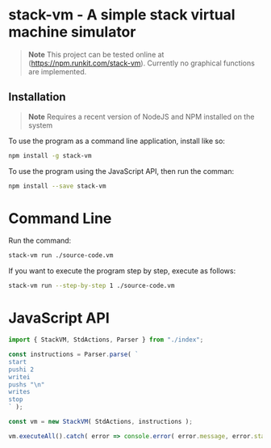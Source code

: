 # stack-vm - A simple stack virtual machine simulator

> **Note** This project can be tested online at (https://npm.runkit.com/stack-vm). Currently no graphical functions are implemented.

## Installation
> **Note** Requires a recent version of NodeJS and NPM installed on the system

To use the program as a command line application, install like so:
```bash
npm install -g stack-vm
```

To use the program using the JavaScript API, then run the comman:
```bash
npm install --save stack-vm
```

# Command Line
Run the command:
```bash
stack-vm run ./source-code.vm
```

If you want to execute the program step by step, execute as follows:
```bash
stack-vm run --step-by-step 1 ./source-code.vm
```

# JavaScript API
```typescript
import { StackVM, StdActions, Parser } from "./index";

const instructions = Parser.parse( `
start
pushi 2
writei
pushs "\n"
writes
stop
` );

const vm = new StackVM( StdActions, instructions );

vm.executeAll().catch( error => console.error( error.message, error.stack ) );
```